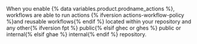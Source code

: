 When you enable {% data variables.product.prodname_actions %}, workflows are able to run actions {% ifversion actions-workflow-policy %}and reusable workflows{% endif %} located within your repository and any other{% ifversion fpt %} public{% elsif ghec or ghes %} public or internal{% elsif ghae %} internal{% endif %} repository.
